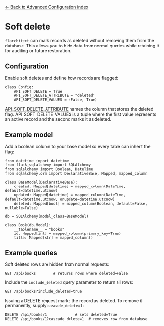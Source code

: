 [← Back to Advanced Configuration index](index.md)

# Soft delete
`flarchitect` can mark records as deleted without removing them from the
database. This allows you to hide data from normal queries while retaining it
for auditing or future restoration.
## Configuration
Enable soft deletes and define how records are flagged:
```
class Config:
    API_SOFT_DELETE = True
    API_SOFT_DELETE_ATTRIBUTE = "deleted"
    API_SOFT_DELETE_VALUES = (False, True)
```
[API_SOFT_DELETE_ATTRIBUTE](configuration.html#SOFT_DELETE_ATTRIBUTE) names the column that stores the deleted flag.
[API_SOFT_DELETE_VALUES](configuration.html#SOFT_DELETE_VALUES) is a tuple where the first value represents an
active record and the second marks it as deleted.
## Example model
Add a boolean column to your base model so every table can inherit the flag:
```
from datetime import datetime
from flask_sqlalchemy import SQLAlchemy
from sqlalchemy import Boolean, DateTime
from sqlalchemy.orm import DeclarativeBase, Mapped, mapped_column

class BaseModel(DeclarativeBase):
    created: Mapped[datetime] = mapped_column(DateTime, default=datetime.utcnow)
    updated: Mapped[datetime] = mapped_column(DateTime, default=datetime.utcnow, onupdate=datetime.utcnow)
    deleted: Mapped[bool] = mapped_column(Boolean, default=False, nullable=False)

db = SQLAlchemy(model_class=BaseModel)

class Book(db.Model):
    __tablename__ = "books"
    id: Mapped[int] = mapped_column(primary_key=True)
    title: Mapped[str] = mapped_column()
```
## Example queries
Soft deleted rows are hidden from normal requests:
```
GET /api/books        # returns rows where deleted=False
```
Include the `include_deleted` query parameter to return all rows:
```
GET /api/books?include_deleted=true
```
Issuing a DELETE request marks the record as deleted. To remove it
permanently, supply `cascade_delete=1`:
```
DELETE /api/books/1             # sets deleted=True
DELETE /api/books/1?cascade_delete=1  # removes row from database
```

